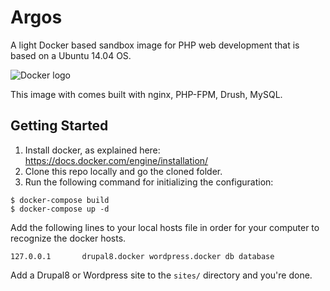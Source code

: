 Argos
=================

A light Docker based sandbox image for PHP web development that is based on a Ubuntu 14.04 OS. 

![Docker logo](http://upload.wikimedia.org/wikipedia/commons/7/79/Docker_(container_engine)_logo.png "Docker logo")

This image with comes built with nginx, PHP-FPM, Drush, MySQL.

## Getting Started
1. Install docker, as explained here: https://docs.docker.com/engine/installation/
2. Clone this repo locally and go the cloned folder.
3. Run the following command for initializing the configuration: 

```
$ docker-compose build
$ docker-compose up -d
```

Add the following lines to your local hosts file in order for your computer to recognize the docker hosts.

```
127.0.0.1       drupal8.docker wordpress.docker db database
```

Add a Drupal8 or Wordpress site to the `sites/` directory and you're done.
